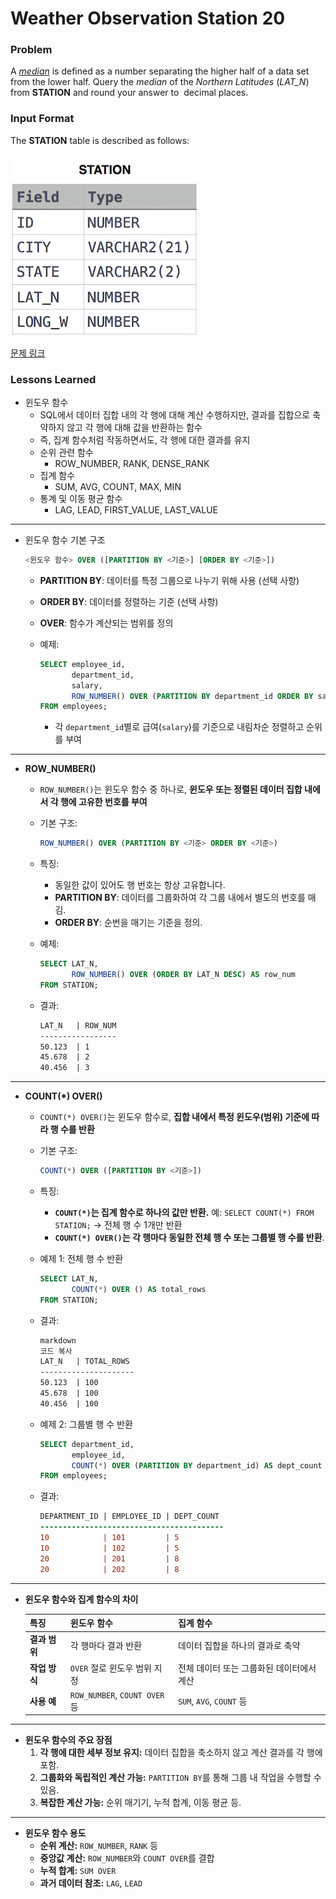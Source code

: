 # Weather Observation Station 20

### Problem

A [*median*](https://en.wikipedia.org/wiki/Median) is defined as a number separating the higher half of a data set from the lower half. Query the *median* of the *Northern Latitudes* (*LAT_N*) from **STATION** and round your answer to  decimal places.

### Input Format

The **STATION** table is described as follows:

![image.png](image.png)

[문제 링크](https://www.hackerrank.com/challenges/weather-observation-station-20/problem?isFullScreen=true)

### Lessons Learned

- 윈도우 함수
    - SQL에서 데이터 집합 내의 각 행에 대해 계산 수행하지만, 결과를 집합으로 축약하지 않고 각 행에 대해 값을 반환하는 함수
    - 즉, 집계 함수처럼 작동하면서도, 각 행에 대한 결과를 유지
    - 순위 관련 함수
        - ROW_NUMBER, RANK, DENSE_RANK
    - 집계 함수
        - SUM, AVG, COUNT, MAX, MIN
    - 통계 및 이동 평균 함수
        - LAG, LEAD, FIRST_VALUE, LAST_VALUE

---

- 윈도우 함수 기본 구조
    
    ```sql
    <윈도우 함수> OVER ([PARTITION BY <기준>] [ORDER BY <기준>])
    ```
    
    - **PARTITION BY**: 데이터를 특정 그룹으로 나누기 위해 사용 (선택 사항)
    - **ORDER BY**: 데이터를 정렬하는 기준 (선택 사항)
    - **OVER**: 함수가 계산되는 범위를 정의
    - 예제:
        
        ```sql
        SELECT employee_id,
               department_id,
               salary,
               ROW_NUMBER() OVER (PARTITION BY department_id ORDER BY salary DESC) AS rank
        FROM employees;
        ```
        
        - 각 `department_id`별로 급여(`salary`)를 기준으로 내림차순 정렬하고 순위를 부여

---

- **ROW_NUMBER()**
    - `ROW_NUMBER()`는 윈도우 함수 중 하나로, **윈도우 또는 정렬된 데이터 집합 내에서 각 행에 고유한 번호를 부여**
    - 기본 구조:
        
        ```sql
        ROW_NUMBER() OVER (PARTITION BY <기준> ORDER BY <기준>)
        ```
        
    - 특징:
        - 동일한 값이 있어도 행 번호는 항상 고유합니다.
        - **PARTITION BY**: 데이터를 그룹화하여 각 그룹 내에서 별도의 번호를 매김.
        - **ORDER BY**: 순번을 매기는 기준을 정의.
    - 예제:
        
        ```sql
        SELECT LAT_N,
               ROW_NUMBER() OVER (ORDER BY LAT_N DESC) AS row_num
        FROM STATION;
        ```
        
    - 결과:
        
        ```markdown
        LAT_N   | ROW_NUM
        -----------------
        50.123  | 1
        45.678  | 2
        40.456  | 3
        ```
        

---

- **COUNT(*) OVER()**
    - `COUNT(*) OVER()`는 윈도우 함수로, **집합 내에서 특정 윈도우(범위) 기준에 따라 행 수를 반환**
    - 기본 구조:
        
        ```sql
        COUNT(*) OVER ([PARTITION BY <기준>])
        ```
        
    - 특징:
        - **`COUNT(*)`는 집계 함수로 하나의 값만 반환.** 예: `SELECT COUNT(*) FROM STATION;` → 전체 행 수 1개만 반환
        - **`COUNT(*) OVER()`는 각 행마다 동일한 전체 행 수 또는 그룹별 행 수를 반환**.
    - 예제 1: 전체 행 수 반환
        
        ```sql
        SELECT LAT_N,
               COUNT(*) OVER () AS total_rows
        FROM STATION;
        ```
        
    - 결과:
        
        ```markdown
        markdown
        코드 복사
        LAT_N   | TOTAL_ROWS
        ---------------------
        50.123  | 100
        45.678  | 100
        40.456  | 100
        ```
        
    - 예제 2: 그룹별 행 수 반환
        
        ```sql
        SELECT department_id,
               employee_id,
               COUNT(*) OVER (PARTITION BY department_id) AS dept_count
        FROM employees;
        ```
        
    - 결과:
        
        ```diff
        DEPARTMENT_ID | EMPLOYEE_ID | DEPT_COUNT
        -----------------------------------------
        10            | 101         | 5
        10            | 102         | 5
        20            | 201         | 8
        20            | 202         | 8
        ```
        

---

- **윈도우 함수와 집계 함수의 차이**
    
    
    | **특징** | **윈도우 함수** | **집계 함수** |
    | --- | --- | --- |
    | **결과 범위** | 각 행마다 결과 반환 | 데이터 집합을 하나의 결과로 축약 |
    | **작업 방식** | `OVER` 절로 윈도우 범위 지정 | 전체 데이터 또는 그룹화된 데이터에서 계산 |
    | **사용 예** | `ROW_NUMBER`, `COUNT OVER` 등 | `SUM`, `AVG`, `COUNT` 등 |

---

- **윈도우 함수의 주요 장점**
    1. **각 행에 대한 세부 정보 유지:** 데이터 집합을 축소하지 않고 계산 결과를 각 행에 포함.
    2. **그룹화와 독립적인 계산 가능:** `PARTITION BY`를 통해 그룹 내 작업을 수행할 수 있음.
    3. **복잡한 계산 가능:** 순위 매기기, 누적 합계, 이동 평균 등.

---

- **윈도우 함수 용도**
    - **순위 계산:** `ROW_NUMBER`, `RANK` 등
    - **중앙값 계산:** `ROW_NUMBER`와 `COUNT OVER`를 결합
    - **누적 합계:** `SUM OVER`
    - **과거 데이터 참조:** `LAG`, `LEAD`